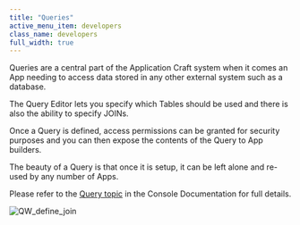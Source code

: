 ```yaml
---
title: "Queries"
active_menu_item: developers
class_name: developers
full_width: true
---
```



Queries are a central part of the Application Craft system when it comes an App needing to access data stored in any other external system such as a database.

The Query Editor lets you specify which Tables should be used and there is also the ability to specify JOINs.

Once a Query is defined, access permissions can be granted for security purposes and you can then expose the contents of the Query to App builders.

The beauty of a Query is that once it is setup, it can be left alone and re-used by any number of Apps.

Please refer to the [Query topic](/developers/documentation/product-guide/the-console/console-tabs/queries/) in the Console Documentation for full details.

![QW\_define\_join](/img/docs/qw_define_join.zoom69.png)
